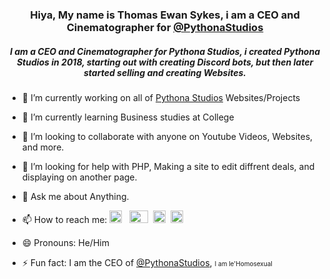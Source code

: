 <h3 align="center">Hiya, My name is Thomas Ewan Sykes, i am a CEO and Cinematographer for <a href="https://g9.yt/psgh">@PythonaStudios</a></h3>
<h5 align="center">I am a CEO and Cinematographer for Pythona Studios, i created Pythona Studios in 2018, starting out with creating Discord bots, but then later started selling and creating Websites.</h5>



- 🔭 I’m currently working on all of <a href="https://pyst.me/go/psmain">Pythona Studios</a> Websites/Projects
- 🌱 I’m currently learning Business studies at College
- 👯 I’m looking to collaborate with anyone on Youtube Videos, Websites, and more.
- 🤔 I’m looking for help with PHP, Making a site to edit diffrent deals, and displaying on another page.
- 💬 Ask me about Anything.
- 📫 How to reach me: <a href="https://tom-sykes.co.uk/go/tw" class="twitter"><img src="https://assets.pythonastudios.gb.net/pythonastudios/img/team/twitter.ico" width="20px" height="20px"></a> &nbsp;
                            <a href="mailto:tom@pythonastudios.com" class="email"><img src="https://assets.pythonastudios.gb.net/pythonastudios/img/team/email.png" width="30px" height="20px"></a>&nbsp;
                            <a href="https://tom-sykes.co.uk/go/ig" class="instagram"><img src="https://assets.pythonastudios.gb.net/pythonastudios/img/team/instagram.png" width="20px" height="20px"></a>&nbsp;
                            <a href="https://tom-sykes.co.uk/go/discord" class="discord"><img src="https://assets.pythonastudios.gb.net/pythonastudios/img/team/discord.ico" width="20px" height="20px"></a>

- 😄 Pronouns: He/Him
- ⚡ Fun fact: I am the CEO of <a href="https://g9.yt/psgh">@PythonaStudios</a>, <font size="0">I am le'Homosexual</font>

